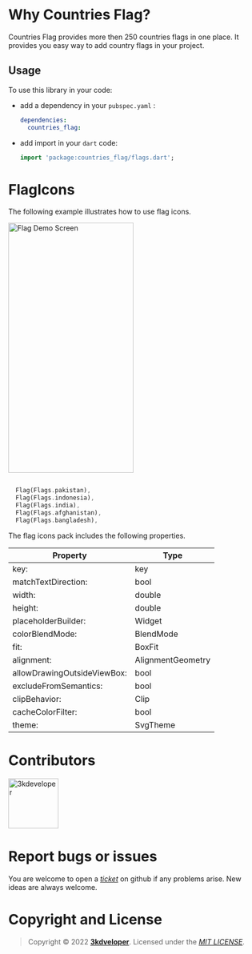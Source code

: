 # Why Countries Flag?

Countries Flag provides more then 250 countries flags in one place. It provides you easy way to add country flags in your project.

## Usage ##

To use this library in your code:

* add a dependency in your `pubspec.yaml` :

  ```yaml
  dependencies:
    countries_flag:
  ```

* add import in your `dart` code:

  ```dart
  import 'package:countries_flag/flags.dart';

# FlagIcons

The following example illustrates how to use flag icons.


<img src="https://user-images.githubusercontent.com/77343380/188069059-a44068f6-9bf4-4054-9971-49131dfe1d9e.png" alt="Flag Demo Screen"
     width="250" height="500"> 
```dart

  Flag(Flags.pakistan),
  Flag(Flags.indonesia),
  Flag(Flags.india),
  Flag(Flags.afghanistan),
  Flag(Flags.bangladesh),

```

The flag icons pack includes the following properties.

| Property                       | Type              |
| -------------------------------| ----------------- |
| key:                           | key               |
| matchTextDirection:            | bool              |
| width:                         | double            |
| height:                        | double            |
| placeholderBuilder:            | Widget            |
| colorBlendMode:                | BlendMode         |
| fit:                           | BoxFit            |
| alignment:                     | AlignmentGeometry |
| allowDrawingOutsideViewBox:    | bool              |
| excludeFromSemantics:          | bool              |
| clipBehavior:                  | Clip              |
| cacheColorFilter:              | bool              |
| theme:                         | SvgTheme          |


# Contributors

[<img src="https://user-images.githubusercontent.com/77343380/188069250-ca69cf6a-6ac9-4203-83e9-b847de258abb.png" alt="3kdeveloper"
     width="100" height="100">](https://github.com/3kdeveloper)

# Report bugs or issues

You are welcome to open a *[ticket](https://github.com/3kdeveloper/flags/issues)* on github if any problems arise. New ideas are always welcome.

# Copyright and License

>Copyright © 2022 **[3kdveloper](https://github.com/3kdeveloper)**. Licensed under the *[MIT LICENSE](https://github.com/3kdeveloper/flags/blob/main/LICENSE)*.
